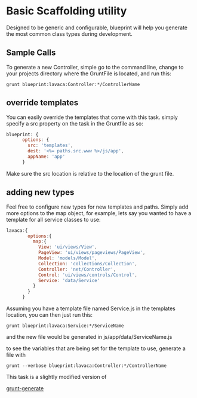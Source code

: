 # Basic Scaffolding utility

Designed to be generic and configurable, blueprint will help you generate the most common class types during development.

## Sample Calls

To generate a new Controller, simple go to the command line, change to your projects directory where the GruntFile is located, and run this:

```shell
grunt blueprint:lavaca:Controller:*/ControllerName
```

## override templates
You can easily override the templates that come with this task. simply specify a src property on the task in the Gruntfile as so:

```js
blueprint: {
      options: {
        src: 'templates',
        dest: '<%= paths.src.www %>/js/app',
        appName: 'app'
      }
```

Make sure the src location is relative to the location of the grunt file.


## adding new  types
Feel free to configure new types for new templates and paths. Simply add more options to the map object, for example, lets say you wanted to have a template for all service classes to use:

```js
lavaca:{
        options:{
          map:{
            View: 'ui/views/View',
            PageView: 'ui/views/pageviews/PageView',
            Model: 'models/Model',
            Collection: 'collections/Collection',
            Controller: 'net/Controller',
            Control: 'ui/views/controls/Control',
            Service: 'data/Service'
          }
        }
      }
```

Assuming you have a template file named Service.js in the templates location, you can then just run this:

```shell
grunt blueprint:lavaca:Service:*/ServiceName
```

and the new file would be generated in js/app/data/ServiceName.js


to see the variables that are being set for the template to use, generate a file with

```shell
grunt --verbose blueprint:lavaca:Controller:*/ControllerName
```

This task is a slightly modified version of

[grunt-generate](https://github.com/Grunt-generate/grunt-generate)
